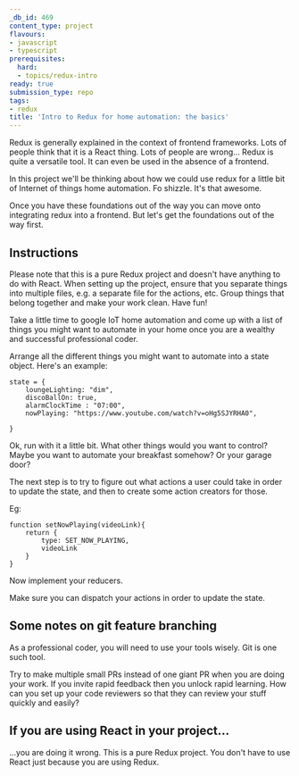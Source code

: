 ```yaml
---
_db_id: 469
content_type: project
flavours:
- javascript
- typescript
prerequisites:
  hard:
  - topics/redux-intro
ready: true
submission_type: repo
tags:
- redux
title: 'Intro to Redux for home automation: the basics'
---
```


Redux is generally explained in the context of frontend frameworks. Lots of people think that it is a React thing. Lots of people are wrong... Redux is quite a versatile tool. It can even be used in the absence of a frontend.

In this project we'll be thinking about how we could use redux for a little bit of Internet of things home automation. Fo shizzle. It's that awesome.

Once you have these foundations out of the way you can move onto integrating redux into a frontend. But let's get the foundations out of the way first.

## Instructions

Please note that this is a pure Redux project and doesn't have anything to do with React. When setting up the project, ensure that you separate things into multiple files, e.g. a separate file for the actions, etc. Group things that belong together and make your work clean. Have fun!

Take a little time to google IoT home automation and come up with a list of things you might want to automate in your home once you are a wealthy and successful professional coder.

Arrange all the different things you might want to automate into a state object. Here's an example:

```
state = {
    loungeLighting: "dim",
    discoBallOn: true,
    alarmClockTime : "07:00",
    nowPlaying: "https://www.youtube.com/watch?v=oHg5SJYRHA0",

}
```

Ok, run with it a little bit. What other things would you want to control? Maybe you want to automate your breakfast somehow? Or your garage door?

The next step is to try to figure out what actions a user could take in order to update the state, and then to create some action creators for those.

Eg:

```
function setNowPlaying(videoLink){
    return {
        type: SET_NOW_PLAYING,
        videoLink
    }
}
```

Now implement your reducers.

Make sure you can dispatch your actions in order to update the state.

## Some notes on git feature branching

As a professional coder, you will need to use your tools wisely. Git is one such tool.

Try to make multiple small PRs instead of one giant PR when you are doing your work. If you invite rapid feedback then you unlock rapid learning. How can you set up your code reviewers so that they can review your stuff quickly and easily?

## If you are using React in your project...

...you are doing it wrong. This is a pure Redux project. You don't have to use React just because you are using Redux.
